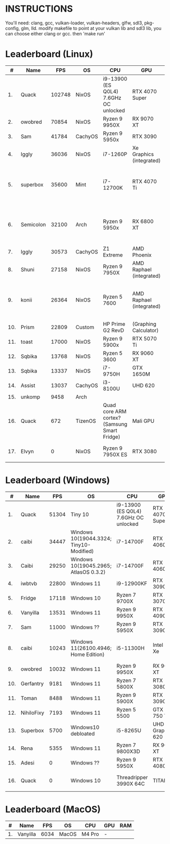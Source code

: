 # INSTRUCTIONS

You'll need: clang, gcc, vulkan-loader, vulkan-headers, glfw, sdl3, pkg-config, glm, lld. 
modify makefile to point at your vulkan lib and sdl3 lib, you can choose either clang or gcc. then 'make run'

# Leaderboard (Linux)

| # | Name | FPS | OS | CPU | GPU | RAM |
|---|------|-----|----|-----|-----|-----|
| 1. | Quack | 102748 | NixOS | i9-13900 (ES Q0L4) 7.6GHz OC unlocked | RTX 4070 Super | 2x8GB DDR4-4000C16 @ 5366MT/s C11 |
| 2. | owobred | 70854 | NixOS | Ryzen 9 9950X | RX 9070 XT | 64GB DDR5 |
| 3. | Sam | 41784 | CachyOS | Ryzen 9 5950x | RTX 3090 |  |
| 4. | Iggly | 36036 | NixOS | i7-1260P | Xe Graphics (integrated) |  |
| 5. | superbox | 35600 | Mint | i7-12700K | RTX 4070 Ti | 2x32GB DDR4-3200C16 @ 3800MT/s C19 |
| 6. | Semicolon | 32100 | Arch | Ryzen 9 5950x | RX 6800 XT | 4x16GB DDR4-3600C16 @ 3600MT/s C16 |
| 7. | Iggly | 30573 | CachyOS | Z1 Extreme | AMD Phoenix |  |
| 8. | Shuni | 27158 | NixOS | Ryzen 9 7950X | AMD Raphael (integrated) |  |
| 9. | konii | 26364 | NixOS | Ryzen 5 7600 | AMD Raphael (integrated) | 2x16GB DDR5-5200C30 @ 6000MT/s C30 |
| 10. | Prism | 22809 | Custom | HP Prime G2 RevD | (Graphing Calculator) |  |
| 11. | toast | 17000 | NixOS | Ryzen 9 5900x | RTX 5070 Ti |  |
| 12. | Sqbika | 13768 | NixOS | Ryzen 5 3600 | RX 9060 XT |  |
| 13. | Sqbika | 13337 | NixOS | i7-9750H | GTX 1650M |  |
| 14. | Assist | 13037 | CachyOS | i3-8100U | UHD 620 |  |
| 15. | unkomp | 9458 | Arch |  |  |  |
| 16. | Quack | 672 | TizenOS | Quad core ARM cortex? (Samsung Smart Fridge) | Mali GPU | 2GB |
| 17. | Elvyn | 0 | NixOS | Ryzen 9 7950X ES |  RTX 3080 |  2x32GB DDR5-6000 |

# Leaderboard (Windows)

| # | Name | FPS | OS | CPU | GPU | RAM |
|---|------|-----|----|-----|-----|-----|
| 1. | Quack | 51304 | Tiny 10 | i9-13900 (ES Q0L4) 7.6GHz OC unlocked | RTX 4070 Super | 2x8GB DDR4-4000C16 @ 4933MT/s C11 |
| 2. | caibi | 34447 | Windows 10(19044.3324; Tiny10-Modified) | i7-14700F | RTX 4060 | 2x16GB DDR5-6600 @ 6600MT/s C32 |
| 3. | Caibi | 29250 | Windows 10(19045.2965; AtlasOS 0.3.2) | i7-14700F | RTX 4060 |  |
| 4. | iwbtvb | 22800 | Windows 11 | i9-12900KF | RTX 3090 |  |
| 5. | Fridge | 17118 | Windows 10 |  Ryzen 7 9700X |  RTX 3070 TI |  32GB DDR5 |
| 6. | Vanyilla | 13531 | Windows 11 | Ryzen 9 9950X | RTX 4090 |  |
| 7. | Sam | 11000 | Windows ?? | Ryzen 9 5950X | RTX 3090 |  |
| 8. | caibi | 10243 | Windows 11(26100.4946; Home Edition) | i5-11300H | Intel Iris Xe | 2x8GB SODIMM_DDR4-3200 @ 3200MT/s C20 |
| 9. | owobred | 10032 | Windows 11 |  Ryzen 9 9950X |  RX 9070 XT |  2x32GB DDR5-6400 |
| 10. | Gerfantry | 9181 | Windows 11 | Ryzen 7 5800X | RTX 3080 |  |
| 11. | Toman | 8488 | Windows 11 |  Ryzen 9 5900X |  RTX 3090 |  128GB DDR4-3200 |
| 12. | NihiloFixy | 7193 | Windows 11 | Ryzen 5 5500 | GTX 750 TI |  |
| 13. | Superbox | 5700 | Windows10 debloated | i5-8265U | UHD Graphics 620 |  |
| 14. | Rena | 5355 | Windows 11 |  Ryzen 7 9800X3D |  RX 9070 XT |  32GB DDR5-6000 |
| 15. | Adesi | 0 | Windows ?? | Ryzen 9 5950X | RTX 4080 |  |
| 16. | Quack | 0 | Windows 10 | Threadripper 3990X 64C | TITAN V | 8x32GB DDR4-3200C16 @ 3200MT/s C16 |

# Leaderboard (MacOS)

| # | Name | FPS | OS | CPU | GPU | RAM |
|---|------|-----|----|-----|-----|-----|
| 1. | Vanyilla | 6034 | MacOS | M4 Pro | - |  |

